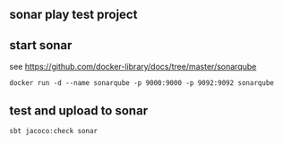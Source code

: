 ## sonar play test project


## start sonar

see https://github.com/docker-library/docs/tree/master/sonarqube

```
docker run -d --name sonarqube -p 9000:9000 -p 9092:9092 sonarqube
```

## test and upload to sonar

`sbt jacoco:check sonar`



